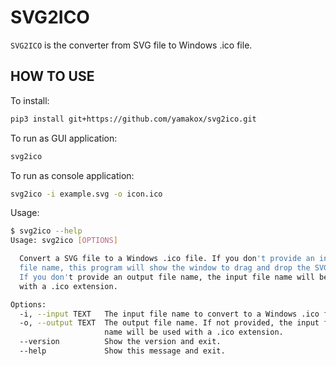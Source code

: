 # SVG2ICO

`SVG2ICO` is the converter from SVG file to Windows .ico file.

## HOW TO USE

To install:

```bash
pip3 install git+https://github.com/yamakox/svg2ico.git
```

To run as GUI application:

```bash
svg2ico
```

To run as console application:

```bash
svg2ico -i example.svg -o icon.ico
```

Usage:

```bash
$ svg2ico --help
Usage: svg2ico [OPTIONS]

  Convert a SVG file to a Windows .ico file. If you don't provide an input
  file name, this program will show the window to drag and drop the SVG file.
  If you don't provide an output file name, the input file name will be used
  with a .ico extension.

Options:
  -i, --input TEXT   The input file name to convert to a Windows .ico file.
  -o, --output TEXT  The output file name. If not provided, the input file
                     name will be used with a .ico extension.
  --version          Show the version and exit.
  --help             Show this message and exit.
```
